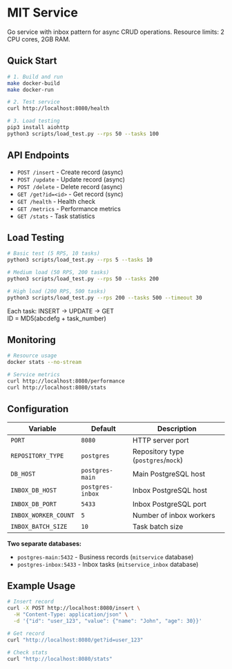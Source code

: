 # MIT Service

Go service with inbox pattern for async CRUD operations. Resource limits: 2 CPU cores, 2GB RAM.

## Quick Start

```bash
# 1. Build and run
make docker-build
make docker-run

# 2. Test service  
curl http://localhost:8080/health

# 3. Load testing
pip3 install aiohttp
python3 scripts/load_test.py --rps 50 --tasks 100
```

## API Endpoints

- `POST /insert` - Create record (async)
- `POST /update` - Update record (async)  
- `POST /delete` - Delete record (async)
- `GET /get?id=<id>` - Get record (sync)
- `GET /health` - Health check
- `GET /metrics` - Performance metrics
- `GET /stats` - Task statistics

## Load Testing

```bash
# Basic test (5 RPS, 10 tasks)
python3 scripts/load_test.py --rps 5 --tasks 10

# Medium load (50 RPS, 200 tasks)  
python3 scripts/load_test.py --rps 50 --tasks 200

# High load (200 RPS, 500 tasks)
python3 scripts/load_test.py --rps 200 --tasks 500 --timeout 30
```

Each task: INSERT → UPDATE → GET  
ID = MD5(abcdefg + task_number)

## Monitoring

```bash
# Resource usage
docker stats --no-stream

# Service metrics
curl http://localhost:8080/performance
curl http://localhost:8080/stats
```

## Configuration

| Variable | Default | Description |
|----------|---------|-------------|
| `PORT` | `8080` | HTTP server port |
| `REPOSITORY_TYPE` | `postgres` | Repository type (`postgres`/`mock`) |
| `DB_HOST` | `postgres-main` | Main PostgreSQL host |
| `INBOX_DB_HOST` | `postgres-inbox` | Inbox PostgreSQL host |
| `INBOX_DB_PORT` | `5433` | Inbox PostgreSQL port |
| `INBOX_WORKER_COUNT` | `5` | Number of inbox workers |
| `INBOX_BATCH_SIZE` | `10` | Task batch size |

**Two separate databases:**
- `postgres-main:5432` - Business records (`mitservice` database)  
- `postgres-inbox:5433` - Inbox tasks (`mitservice_inbox` database)

## Example Usage

```bash
# Insert record
curl -X POST http://localhost:8080/insert \
  -H "Content-Type: application/json" \
  -d '{"id": "user_123", "value": {"name": "John", "age": 30}}'

# Get record
curl "http://localhost:8080/get?id=user_123"

# Check stats
curl "http://localhost:8080/stats"
```